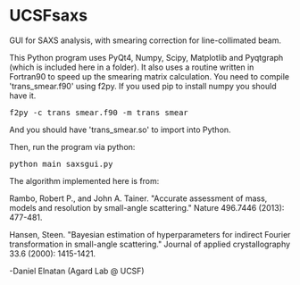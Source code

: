 # UCSFsaxs
GUI for SAXS analysis, with smearing correction for line-collimated beam.

This Python program uses PyQt4, Numpy, Scipy, Matplotlib and Pyqtgraph (which is included here in a folder).
It also uses a routine written in Fortran90 to speed up the smearing matrix calculation. You need to compile 'trans_smear.f90' using f2py. If you used pip to install numpy you should have it.
<pre>
f2py -c trans_smear.f90 -m trans_smear
</pre>
And you should have 'trans_smear.so' to import into Python.

Then, run the program via python:
<pre>
python main_saxsgui.py
</pre>

The algorithm implemented here is from:
<p>
Rambo, Robert P., and John A. Tainer. "Accurate assessment of mass, models and resolution by small-angle scattering." Nature 496.7446 (2013): 477-481. 
<p>
Hansen, Steen. "Bayesian estimation of hyperparameters for indirect Fourier transformation in small-angle scattering." Journal of applied crystallography 33.6 (2000): 1415-1421.


-Daniel Elnatan (Agard Lab @ UCSF)
